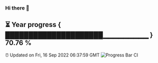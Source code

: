 ### Hi there 👋
⏳ Year progress { █████████████████████▁▁▁▁▁▁▁▁▁ } 70.76 %
---
⏰ Updated on Fri, 16 Sep 2022 06:37:59 GMT
![Progress Bar CI](https://github.com/Moyi321/Moyi321/workflows/Progress%20Bar%20CI/badge.svg)
